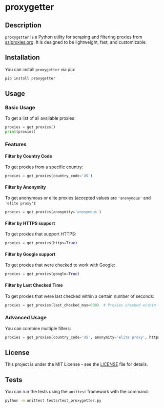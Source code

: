 # proxygetter

## Description

`proxygetter` is a Python utility for scraping and filtering proxies from [sslproxies.org](https://www.sslproxies.org/). It is designed to be lightweight, fast, and customizable.

## Installation

You can install `proxygetter` via pip:

```bash
pip install proxygetter
```

## Usage

### Basic Usage

To get a list of all available proxies:

```python
proxies = get_proxies()
print(proxies)
```

### Features

#### Filter by Country Code

To get proxies from a specific country:

```python
proxies = get_proxies(country_code='US')
```

#### Filter by Anonymity

To get anonymous or elite proxies (accepted values are `'anonymous'` and `'elite proxy'`):

```python
proxies = get_proxies(anonymity='anonymous')
```

#### Filter by HTTPS support

To get proxies that support HTTPS:

```python
proxies = get_proxies(https=True)
```

#### Filter by Google support

To get proxies that were checked to work with Google:

```python
proxies = get_proxies(google=True)
```

#### Filter by Last Checked Time

To get proxies that were last checked within a certain number of seconds:

```python
proxies = get_proxies(last_checked_max=600)  # Proxies checked within the last 10 minutes
```

### Advanced Usage

You can combine multiple filters:

```python
proxies = get_proxies(country_code='US', anonymity='elite proxy', https=True, google=True, last_checked_max=600)
```

## License

This project is under the MIT License - see the [LICENSE](LICENSE) file for details.

## Tests

You can run the tests using the `unittest` framework with the command:

```bash
python -m unittest tests/test_proxygetter.py
```